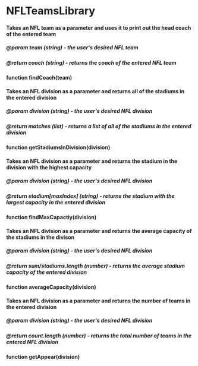 # NFLTeamsLibrary
#### Takes an NFL team as a parameter and uses it to print out the head coach of the entered team
##### @param team (string) - the user's desired NFL team
##### @return coach (string) - returns the coach of the entered NFL team
**function findCoach(team)**

#### Takes an NFL division as a parameter and returns all of the stadiums in the entered division
##### @param division (string) - the user's desired NFL division
##### @return matches (list) - returns a list of all of the stadiums in the entered division
**function getStadiumsInDivision(division)**

#### Takes an NFL division as a parameter and returns the stadium in the division with the highest capacity
##### @param division (string) - the user's desired NFL division
##### @return stadium[maxIndex] (string) - returns the stadium with the largest capacity in the entered division
**function findMaxCapactiy(division)**

#### Takes an NFL division as a parameter and returns the average capacity of the stadiums in the divison
##### @param division (string) - the user's desired NFL division
##### @return sum/stadiums.length (number) - returns the average stadium capacity of the entered division
**function averageCapacity(division)**

#### Takes an NFL division as a parameter and returns the number of teams in the entered division
##### @param division (string) - the user's desired NFL division
##### @return count.length (number) - returns the total number of teams in the entered NFL division
**function getAppear(division)**
